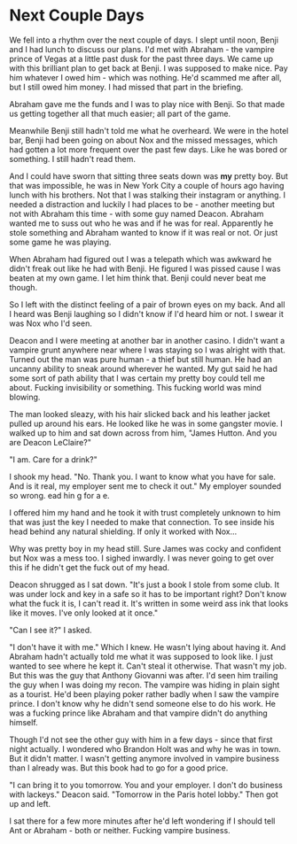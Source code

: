 # Next Couple Days
We fell into a rhythm over the next couple of days.  I slept until noon, Benji and I had lunch to discuss our plans.  I'd met with Abraham - the vampire prince of Vegas at a little past dusk for the past three days.  We came up with this brilliant plan to get back at Benji.  I was supposed to make nice.  Pay him whatever I owed him - which was nothing.  He'd scammed me after all, but I still owed him money.  I had missed that part in the briefing.  

Abraham gave me the funds and I was to play nice with Benji.  So that made us getting together all that much easier; all part of the game.

Meanwhile Benji still hadn't told me what he overheard.  We were in the hotel bar, Benji had been going on about Nox and the missed messages, which had gotten a lot more frequent over the past few days.  Like he was bored or something.  I still hadn't read them.

And I could have sworn that sitting three seats down was **my** pretty boy.  But that was impossible, he was in New York City a couple of hours ago having lunch with his brothers. Not that I was stalking their instagram or anything. I needed a distraction and luckily I had places to be -  another meeting but not with Abraham this time - with some guy named Deacon.  Abraham wanted me to suss out who he was and if he was for real.  Apparently he stole something and Abraham wanted to know if it was real or not.  Or just some game he was playing.

When Abraham had figured out I was a telepath which was awkward he didn't freak out like he had with Benji.  He figured I was pissed cause I was beaten at my own game.  I let him think that.  Benji could never beat me though.

So I left with the distinct feeling of a pair of brown eyes on my back.  And all I heard was Benji laughing so I didn't know if I'd heard him or not.  I swear it was Nox who I'd seen.

Deacon and I were meeting at another bar in another casino.  I didn't want a vampire grunt anywhere near where I was staying so I was alright with that.  Turned out the man was pure human - a thief but still human.  He had an uncanny ability to sneak around wherever he wanted.  My gut said he had some sort of path ability that I was certain my pretty boy could tell me about.  Fucking invisibility or something.  This fucking world was mind blowing.

The man looked sleazy, with his hair slicked back and his leather jacket pulled up around his ears.  He looked like he was in some gangster movie.  I walked up to him and sat down across from him, "James Hutton.  And you are Deacon LeClaire?"

"I am.  Care for a drink?"

I shook my head.  "No.  Thank you.  I want to know what you have for sale.  And is it real, my employer sent me to check it out."  My employer sounded so wrong.   ead hin g for a e.

I offered him my hand and he took it with trust completely unknown to him that was just the key I needed to make that connection.  To see inside his head behind any natural shielding.  If only it worked with Nox...

Why was pretty boy in my head still.  Sure James was cocky and confident but Nox was a mess too.  I sighed inwardly.  I was never going to get over this if he didn't get the fuck out of my head.

Deacon shrugged as I sat down.  "It's just a book I stole from some club.  It was under lock and key in a safe so it has to be important right?  Don't know what the fuck it is, I can't read it.  It's written in some weird ass ink that looks like it moves.  I've only looked at it once."

"Can I see it?"  I asked.

"I don't have it with me."  Which I knew.  He wasn't lying about having it.  And Abraham hadn't actually told me what it was supposed to look like. I just wanted to see where he kept it.  Can't steal it otherwise.  That wasn't my job.  But this was the guy that Anthony Giovanni was after.  I'd seen him trailing the guy when I was doing my recon.  The vampire was hiding in plain sight as a tourist.  He'd been playing poker rather badly when I saw the vampire prince.  I don't know why he didn't send someone else to do his work.  He was a fucking prince like Abraham and that vampire didn't do anything himself.

Though I'd not see the other guy with him in a few days - since that first night actually.  I wondered who Brandon Holt was and why he was in town.  But it didn't matter.  I wasn't getting anymore involved in vampire business than I already was.  But this book had to go for a good price.  

"I can bring it to you tomorrow.  You and your employer.  I don't do business with lackeys."  Deacon said.  "Tomorrow in the Paris hotel lobby."  Then got up and left.

I sat there for a few more minutes after he'd left wondering if I should tell Ant or Abraham - both or neither.  Fucking vampire business.


<!--stackedit_data:
eyJkaXNjdXNzaW9ucyI6eyJQUXZFS2RHUWd1c1hZc1pmIjp7In
RleHQiOiJib3kiLCJzdGFydCI6OTQ5LCJlbmQiOjk1Mn0sIjVw
WXNqTDdTWEtnc2JNaTMiOnsic3RhcnQiOjE2NTUsImVuZCI6MT
gzOCwidGV4dCI6IlNvIEkgbGVmdCB3aXRoIHRoZSBkaXN0aW5j
dCBmZWVsaW5nIG9mIGEgcGFpciBvZiBicm93biBleWVzIG9uIG
15IGJhY2suICBBbmQgYWzigKYifSwiV3BaOWlwUXFCZk1yQWU4
eCI6eyJzdGFydCI6MjcyOCwiZW5kIjoyNzQ2LCJ0ZXh0IjoiZW
FkIGhpbiBnIGZvciBhIGUuIn19LCJjb21tZW50cyI6eyIxb0dR
Mkl4amxBak5pM1NSIjp7ImRpc2N1c3Npb25JZCI6IlBRdkVLZE
dRZ3VzWFlzWmYiLCJzdWIiOiJnaDo0MjYwODU3MiIsInRleHQi
OiJIZSBzaG91bGQgZG91YnQgaGltc2VsZiBvciBkaXNtaXNzIG
l0PyAnQnV0IHRoYXQgd2FzIGltcG9zc2libGUsIGhlIHdhcyBp
biBOWUMgYSBjb3VwbGUgb2YgaG91cnMgYWdvIGhhdmluZyBkaW
5uZXIgd2l0aCBoaXMgYnJvdGhlcnMuIE5vdCB0aGF0IEkgd2Fz
IHN0YWxraW5nIHRoZWlyIGluc3RhZ3JhbSBvciBhbnl0aGluZy
4gSSBuZWVkZWQgYSBkaXN0cmFjdGlvbiBhbmQgbHVja2lseSBJ
IGhhZCBwbGFjZXMgdG8gYmUuLi4nIiwiY3JlYXRlZCI6MTUzNj
IzMDA3MDY5M30sIndtUEFPb2RueGNmQlVpelIiOnsiZGlzY3Vz
c2lvbklkIjoiUFF2RUtkR1FndXNYWXNaZiIsInN1YiI6ImdoOj
ExODE5MjMiLCJ0ZXh0Ijoib29oIEkgbGlrZWQgdGhhdCIsImNy
ZWF0ZWQiOjE1MzYyMzM0MDY0NDB9LCJLaUVEVkc5WTI2aEo5MD
dWIjp7ImRpc2N1c3Npb25JZCI6IjVwWXNqTDdTWEtnc2JNaTMi
LCJzdWIiOiJnaDo0MjYwODU3MiIsInRleHQiOiJJIGRvbid0IH
RoaW5rIHlvdSBuZWVkIHRoaXMgd2l0aCB0aGUgZWFybGllciBi
aXQiLCJjcmVhdGVkIjoxNTM2MjM0NzY5Nzg1fSwiQUw5eUIyNm
41aDBzclRmdCI6eyJkaXNjdXNzaW9uSWQiOiJXcFo5aXBRcUJm
TXJBZTh4Iiwic3ViIjoiZ2g6NDI2MDg1NzIiLCJ0ZXh0IjoiPz
8/IiwiY3JlYXRlZCI6MTUzNjIzNDg1NDMxNX19LCJoaXN0b3J5
IjpbNjgzNTI2MTg5LDIxMzQ1NjQ3MzMsLTIwNDAxOTkyNjcsLT
EyOTM3MzczOTQsNzU1MjcyMTYyLDEyMDc1MDkwNzEsOTM0Njk0
NzI2LC0xNDcxMTQyMTU0LC05OTgwMDI1MzIsNjk3NzIzODM0LC
0xODAxODk2NDc3LDYwNjQ5OTU3OCwtNjk4MjA3NjcwLC03MzAy
MjM4LC0xMDU5NjIwMTQxLC0yMDg4NzQ2NjEyXX0=
-->